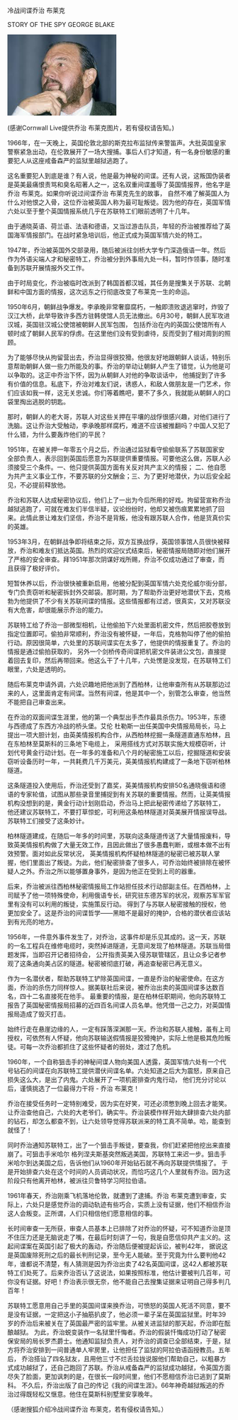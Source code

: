 冷战间谍乔治 布莱克

STORY OF THE SPY GEORGE BLAKE


![STORY OF THE SPY GEORGE BLAKE](https://github.com/ywangnccu/ywang/blob/main/images/George_Blake.jpg)

(感谢Cornwall Live提供乔治 布莱克图片，若有侵权请告知。)


1966年，在一天晚上，英国伦敦北部的斯克拉布监狱传来警笛声。大批英国皇家警察紧急出动，在伦敦展开了一场大搜捕。事后人们才知道，有一名身份敏感的重要犯人从这座戒备森严的监狱里越狱逃跑了。


这名重要犯人到底是谁？有人说，他是最为神秘的间谍。还有人说，这叛国伪装者是英美最痛恨责骂和臭名昭著人之一，这名双重间谍羞辱了英国情报界，他名字是乔治 布莱克。如果你听说过间谍乔治 布莱克先生的故事，
自然不难了解英国人为什么对他恨之入骨，这位乔治被英国人称为最可耻叛徒。因为他的存在，英国军情六处以至于整个英国情报系统几乎在苏联特工们眼前透明了十几年。


由于通晓英语、荷兰语、法语和德语，又当过游击队员，年轻的乔治被推荐给了英国海军情报部门。在战时紧急培训后，他正式成为英国军情六处的特工。

1947年，乔治被英国外交部录用，随后被派往剑桥大学专门深造俄语一年。然后作为外语尖端人才和秘密特工，乔治被分到外事局九处一科，暂时作领事，随时准备到苏联开展情报外交工作。

由于时局变化，乔治被临时改派到了韩国首都汉城，其任务是搜集关于苏联、北朝鲜和中国方面的情报，这次远东之行彻底改变了布莱克一生的命运。

1950年6月，朝鲜战争爆发。李承晚非常奢靡腐朽，一触即溃败退逃窜时，炸毁了汉江大桥，此举导致许多西方驻韩使馆人员无法撤出。6月30号，朝鲜人民军攻进汉城，英国驻汉城公使馆被朝鲜人民军包围，
包括乔治在内的英国公使馆所有人顿时成了朝鲜人民军的俘虏。在这里他们没有受到虐待，反而受到了相对周到的照顾。

为了能够尽快从拘留营出去，乔治显得很狡猾。他很友好地跟朝鲜人谈话，特别乐意帮助朝鲜人做一些力所能及的事。乔治的举动让朝鲜人产生了错觉，认为他是可以争取的。这正中乔治下怀，因为从朝鲜人对他的争取谈话中，
他捕捉到了许多有价值的信息。私底下，乔治对难友们说，诱惑人，和敌人做朋友是一门艺术，你们应该如我一样，这无关忠诚。你们等着瞧吧，要不了多久，我就能从朝鲜人的口袋里掏出逃脱的钥匙。

那时，朝鲜人的老大哥，苏联人对这些关押在平壤的战俘很感兴趣，对他们进行了洗脑。这让乔治大受触动，李承晚那样腐朽，难道不应该被推翻吗？中国人又犯了什么错，为什么要轰炸他们的平民？

1951年，在被关押一年零五个月之后，乔治通过监狱看守偷偷联系了苏联国家安全部负责人，表示回到英国后愿意为苏联提供重要情报。可要他这么做，苏联人必须接受三个条件。一、他只提供英国方面有关反对共产主义的情报；
二、他自愿为共产主义事业工作，不要苏联的分文酬金；三、为了更好地潜伏，为以后安全起见，不必提前释放他。

乔治和苏联人达成秘密协议后，他们上了一出为今后所用的好戏。拘留营宣称乔治越狱逃跑了，可就在难友们半信半疑，议论纷纷时，他却又被伤痕累累地抓了回来。此情此景让难友们坚信，乔治不是背叛，他没有跟苏联人合作，他是货真价实的英雄。

1953年3月，在朝鲜战争即将结束之际，双方互换战俘，英国领事馆人员很快被释放，乔治和难友们抵达英国。热烈的欢迎仪式结束后，秘密情报局随即对他们展开了严格的安全审查。拜1951年那次阴谋好戏所赐，乔治不仅成功通过了审查，而且获得了极好评价。

短暂休养以后，乔治很快被重新启用，他被分配到英国军情六处克伦威尔街分部，专门负责窃听和秘密拆封外交邮袋。那时期，为了帮助乔治更好地潜伏下去，克格勃为他提供了不少有关苏联间谍的情报。这些情报都有过滤，很真实，又对苏联没有大危害，却很能展示乔治的能力。

苏联特工给了乔治一部微型相机，让他偷拍下六处里面机密文件，然后把胶卷放到指定位置即可。偷拍非常顺利，乔治没有被怀疑，一年后，克格勃叫停了他的偷拍行动。原因很简单，六处里的苏联间谍实在太多了，他提供的情报重复了。乔治的情报是通过偷拍获取的，
另外一个剑桥传奇间谍把机密文件装进公文包，直接提着回去复印，然后再带回来。他这么干了十几年，六处愣是没发现，在苏联特工们眼里，六处是透明的。

随后布莱克申请外调，六处识趣地把他派到了西柏林，让他审查所有从苏联那边过来的人，这里面肯定有间谍。当然有间谍，他是其中一个，别管怎么审查，他当然不能把自己审查出来。

在乔治的双面间谍生涯里，他的第一个典型出手杰作最具杀伤力。1953年，东德与西德成了东西方冷战的桥头堡。艾伦 杜勒斯一出任美国中央情报局局长，马上提出一项大胆计划，由英美情报机构合作，从西柏林挖掘一条隧道直通东柏林，且在东柏林至莫斯科的三条地下电缆上，
采用搭线方式对苏联实施大规模窃听，计划代号黄金行动计划。在一年多的准备和八个月的秘密施工以后，挖掘隧道和安装窃听设备历时一年，一共耗费几千万美元，英美情报机构建成了一条地下窃听柏林隧道。

这条隧道投入使用后，乔治还受到了嘉奖，英美情报机构安排50名通晓俄语和德语的专家轮值，试图从那些录音里捕捉到有关苏联的重要情报。然而，让英美情报机构没想到的是，黄金行动计划刚启动，乔治马上把此秘密传递给了苏联特工，
他还建议苏联特工，不要打草惊蛇，可利用这条柏林隧道对英美展开情报误导战。苏联特工们接受了这条妙计。

柏林隧道建成，在随后一年多的时间里，苏联向这条隧道传送了大量情报废料，导致英美情报机构做了大量无效工作，且因此做出了很多愚蠢判断，或根本做不出有效预警。面对如此反常状况，
英美情报机构怀疑柏林隧道的秘密已被苏联人掌握，他们里面出了叛徒。为此，他们秘密排查了很多人，可乔治始终被排除在被怀疑人之外。乔治之所以能够置身事外，是因为他正在受到上司的器重。

后来，乔治被派往西柏林秘密情报局工作站担任技术行动部副主任。在西柏林，上司赋予了他一项特殊使命，利用俄语专长，研究驻东德苏军的状况，观察苏军军官里有没有可以利用的叛徒，实施策反行动。
得到了与苏联人秘密接触的授权，他更加安全了。这是乔治的间谍哲学——黑暗不是最好的掩护，合格的潜伏者应该站到有光亮的地方。

1956年，一件意外事件发生了，对乔治，这事件却是乐见其成的。这一天，苏联的一名工程兵在维修电缆时，突然掉进隧道，无意间发现了柏林隧道。苏联当局借题发挥，当即召开记者招待会，
公开指责英美入侵苏联管辖区，且让众多记者参观了这条通向美占区的隧道。秘密被彻底打破，再追查秘密已再无意义。

作为一名潜伏者，帮助苏联特工铲除英国间谍，一直是乔治的秘密使命。在这方面，乔治的杀伤力同样惊人。据美联社后来说，被乔治出卖的英国间谍多达数百名，四十二名直接死在他手。
最重要的情报，是在柏林任职期间，他向苏联特工报告了英国秘密情报局招募的近四百名间谍人员名单。他凭借一己之力，对英国情报局造成了毁灭打击。

始终行走在悬崖边缘的人，一定有踩落深渊那一天。乔治和苏联人接触，虽有上司授权，可依然有人怀疑，他向苏联输送假情报是狡猾掩护，实际上他是极其危险叛徒。可每一次乔治都抓住了这些怀疑者的弱处，渡过了危机。

1960年，一个自称狙击手的神秘间谍人物向美国人透露，英国军情六处有一个代号钻石的间谍在向苏联特工提供潜伏间谍名单。六处知道之后大为震怒，原来自己损失这么大，是出了内鬼。六处展开了一项机密排查内鬼行动，
他们充分讨论以后，谨慎挑选了一位最得力干将 - 乔治 布莱克！

乔治在接受任务时一定特别难受，因为实在好笑，可还必须憋到晚上回去才能笑。让乔治查他自己，六处的大老爷们，确实牛。乔治装模作样开始大肆排查六处内部的钻石，却怎么都查不到，让六处领导觉得苏联派来的特工真不简单。哈，能查到就怪了！

同时乔治通知苏联特工，出了一个狙击手叛徒，要查我，你们赶紧把他挖出来直接崩了。可狙击手米哈尔 格列涅夫斯基突然叛逃美国，苏联特工来迟一步。狙击手米哈尔到达美国之后，告诉他们从1960年开始钻石就不再向苏联提供情报了。
于是开始排查六处在这个时间的人员调动状况，而恰巧这几个人里就有乔治。因为这阶段只有他离开柏林，被派往贝鲁特学习阿拉伯语。

1961年春天，乔治刚乘飞机落地伦敦，就遭到了逮捕。乔治 布莱克遭到审查，实际上，六处只是感觉乔治的调动轨迹有些巧合，实质上没有证据，他们不相信乔治这人会叛变。正所谓，人们只相信他们愿意相信的事。

长时间审查一无所获，审查人员基本上已排除了对乔治的怀疑，可不知道乔治是顶不住压力还是无脑说走了嘴，在最后时刻讲了一句，我是自愿信仰共产主义的。这起间谍案在英国引起了极大的轰动，乔治随后便被提起诉讼，被判42年，
据说这是英国废除死刑之后的最长判刑记录，至今无人能破。至于究竟为什么要判他42年，谁都说不清楚，有人猜测是因为乔治出卖了42名英国间谍，这42人都被苏联特工们处死了。后来乔治否认了这说法，如果按照标准，他估计要被判几百年，可你没有证据。好吧！乔治表示很无奈，他不能自己去搜集证据来证明自己得多判几百年！

苏联特工愿意用自己手里的英国间谍来换乔治，可愤怒的英国人死活不同意，要不是没有证据，一定把这小子抽筋扒皮了，他必须一辈子呆在英国监狱里。时年39岁的乔治后来被关在了英国最严密的监牢里。从被关进监狱的那天起，乔治即在酝酿越狱。
为此，乔治蜕变装作一名狱里忏悔者。乔治的假装忏悔成功打动了秘密保安局的局长罗杰爵士。他通知监狱负责人，对乔治的调查已全部结束，于是，狱方将乔治安排到一间普通单人牢房里，让他担任了监狱的阿拉伯语函授教员。五年后，
乔治搭讪了四名狱友，且用他三寸不烂舌拉拢说服他们帮助自己，以粗暴方式成功越狱了，还自己跑回了苏联。乔治从戒备森严的监狱成功越狱，令英国方面尽失了脸面，更加讽刺的是，在很长一段时间里，他们不愿相信乔治已逃到了莫斯科。
不久后，乔治出版了自己的传记《我的间谍生涯》。66年神奇越狱叛逃的乔治过得既轻松又惬意。他住在莫斯科别墅里安享晚年。


（感谢搜狐介绍冷战间谍乔治 布莱克，若有侵权请告知。）

